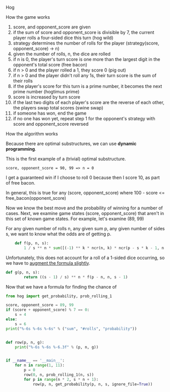Hog

How the game works

1. score, and opponent_score are given
2. if the sum of score and opponent_score is divisible by 7, the current player rolls a four-sided dice this turn (hog wild)
3. strategy determines the number of rolls for the player (strategy(score, opponent_score) -> n)
4. given the number of rolls, n, the dice are rolled
5. if n is 0, the player's turn score is one more than the largest digit in the opponent's total score (free bacon)
6. if n > 0 and the player rolled a 1, they score 0 (pig out)
7. if n > 0 and the player didn't roll any 1s, their turn score is the sum of their rolls
8. if the player's score for this turn is a prime number, it becomes the next prime number (hogtimus prime)
9. score is increased by turn score
10. if the last two digits of each player's score are the reverse of each other, the players swap total scores (swine swap)
11. if someone has won, end the game
12. if no one has won yet, repeat step 1 for the opponent's strategy with score and opponent_score reversed

How the algorithm works

Because there are optimal substructures, we can use **dynamic programming**.

This is the first example of a (trivial) optimal substructure.

    score, opponent_score = 90, 99 => n = 0

I get a guaranteed win if I choose to roll 0 because then I score 10, as part of free bacon.

In general, this is true for any (score, opponent_score) where 100 - score <= free_bacon(opponent_score)

Now we know the best move and the probability of winning for a number of cases. Next, we examine game states
(score, opponent_score) that aren't in this set of known game states. For example, let's examine (89, 99)

For any given number of rolls n, any given sum p, any given number of sides s, we want to know what the odds are of getting p.

```python
    def f(p, n, s):
        1 / s ** n * sum([(-1) ** k * ncr(n, k) * ncr(p - s * k - 1, n - 1) for k in range(0, int((p - n) / s) + 1)])
```

Unfortunately, this does not account for a roll of a 1-sided dice occurring, so we have to [augment the formula slightly](http://math.stackexchange.com/questions/1427034/probability-of-s-sided-die-with-n-rolls-summing-to-p-excluding-die-that-rolled-a/1427102#1427102).

```python
def g(p, n, s):
        return ((s - 1) / s) ** n * f(p - n, n, s - 1)
```

Now that we have a formula for finding the chance of

```python
from hog import get_probability, prob_rolling_1

score, opponent_score = 89, 99
if (score + opponent_score) % 7 == 0:
    s = 4
else:
    s = 6
print("%-6s %-6s %-6s" % ("sum", "#rolls", "probability"))


def row(p, n, g):
    print("%-6s %-6s %-6.3f" % (p, n, g))


if __name__ == '__main__':
    for n in range(1, 11):
        p = 0
        row(0, n, prob_rolling_1(n, s))
        for p in range(n * 2, s * n + 1):
            row(p, n, get_probability(p, n, s, ignore_file=True))

```